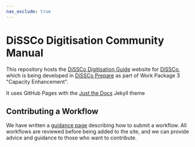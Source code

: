 ```yaml
---
nav_exclude: true
---
```


# DiSSCo Digitisation Community Manual
This repository hosts the [DiSSCo Digitisation Guide](https://dissco.github.io/) website for [DiSSCo](https://dissco.eu), which is being developed in 
[DiSSCo Prepare](https://www.dissco.eu/dissco-prepare/) as part of Work Package 3 "Capacity Enhancement".

It uses GitHub Pages with the [Just the Docs](https://just-the-docs.github.io/just-the-docs/) Jekyll theme

## Contributing a Workflow
We have written a [guidance page](https://dissco.github.io/Guidance/GitHub.html) describing how to submit a workflow. All workflows are reviewed before being added to the site, and we can provide advice and guidance to those who want to contribute.
